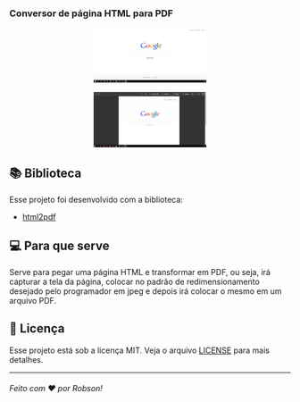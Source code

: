 <h3>Conversor de página HTML para PDF</h3>

<p align="center">
  <img alt="Tela" src=".github/Capturar1.PNG" width="40%">
</p>
<p align="center">
  <img alt="PDF" src=".github/Capturar2.PNG" width="40%">
</p>

## 📚 Biblioteca

Esse projeto foi desenvolvido com a biblioteca:

- [html2pdf](https://cdnjs.cloudflare.com/ajax/libs/html2pdf.js/0.9.2/html2pdf.bundle.js)

## 💻 Para que serve

Serve para pegar uma página HTML e transformar em PDF, ou seja, irá capturar a tela da página, colocar no padrão de redimensionamento desejado pelo programador em jpeg e depois irá colocar o mesmo em um arquivo PDF.

## :memo: Licença

Esse projeto está sob a licença MIT. Veja o arquivo [LICENSE](LICENSE.md) para mais detalhes.

---

<h6>Feito com ♥ por Robson!</h6>
